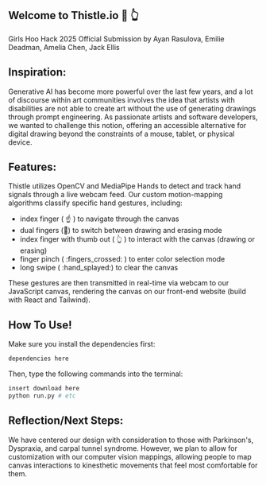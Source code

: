 ## Welcome to Thistle.io :art: :point_up_2: 
Girls Hoo Hack 2025 Official Submission by Ayan Rasulova, Emilie Deadman, Amelia Chen, Jack Ellis

## Inspiration:

Generative AI has become more powerful over the last few years, and a lot of discourse within art communities involves the idea that artists with disabilities are not able to create art without the use of generating drawings through prompt engineering. As passionate artists and software developers, we wanted to challenge this notion, offering an accessible alternative for digital drawing beyond the constraints of a mouse, tablet, or physical device. 

## Features:

Thistle utilizes OpenCV and MediaPipe Hands to detect and track hand signals through a live webcam feed. Our custom motion-mapping algorithms classify specific hand gestures, including: 

- index finger ( :point_up: ) to navigate through the canvas
- dual fingers (:metal:) to switch between drawing and erasing mode 
- index finger with thumb out ( :point_up_2: ) to interact with the canvas (drawing or erasing)
- finger pinch ( :fingers_crossed: ) to enter color selection mode 
- long swipe ( :hand_splayed:) to clear the canvas 

These gestures are then transmitted in real-time via webcam to our JavaScript canvas, rendering the canvas on our front-end website (build with React and Tailwind).

## How To Use!

Make sure you install the dependencies first:
``` bash
dependencies here
```
Then, type the following commands into the terminal: 
 ```bash
insert download here 
python run.py # etc 
```

## Reflection/Next Steps:

We have centered our design with consideration to those with Parkinson's, Dyspraxia, and carpal tunnel syndrome. However, we plan to allow for customization with our computer vision mappings, allowing people to map canvas interactions to kinesthetic movements that feel most comfortable for them.
